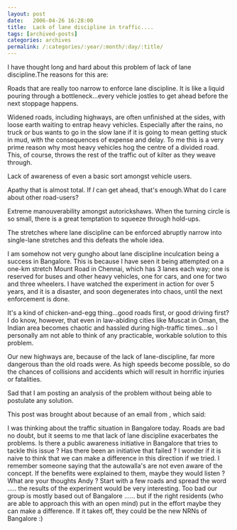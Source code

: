 ```yaml
---
layout: post
date:	2006-04-26 16:28:00
title:  Lack of lane discipline in traffic....
tags: [archived-posts]
categories: archives
permalink: /:categories/:year/:month/:day/:title/
---
```

I have thought long and hard about this problem of lack of lane discipline.The reasons for this are:

Roads that are really too narrow to enforce lane discipline. It is like a liquid pouring through a bottleneck...every vehicle jostles to get ahead before the next stoppage happens.

Widened roads, including highways, are often unfinished at the sides, with loose earth waiting to entrap heavy vehicles. Especially after the rains, no truck or bus wants to go in the slow lane if it is going to mean getting stuck in mud, with the consequences of expense and delay. To me this is a very prime reason why most heavy vehicles hog the centre of a divided road. This, of course, throws the rest of the traffic out of kilter as they weave through.

Lack of awareness of even a basic sort amongst vehicle users. 

Apathy that is almost total. If *I* can get ahead, that's enough.What do I care about other road-users?

Extreme manouverability amongst autorickshaws. When the turning circle is so small, there is a great temptation to squeeze through hold-ups.

The stretches where lane discipline can be enforced abruptly narrow into single-lane stretches and this defeats the whole idea.


I am somehow not very gungho about lane discipline inculcation being a success in Bangalore. This is because I have seen it being attempted on a one-km stretch Mount Road in Chennai, which has 3 lanes each  way; one is reserved for buses and other heavy vehicles, one for cars, and one for two and three wheelers. I have watched the experiment in action for over 5 years, and it is a disaster, and soon degenerates into chaos, until the next enforcement is done.

It's a kind of chicken-and-egg thing...good roads first, or good driving first? I do know, however, that even in law-abiding cities like Muscat in Oman, the Indian area becomes chaotic and hassled during high-traffic times...so I personally am not able to think of any practicable, workable solution to this problem. 

Our new highways are, because of the lack of lane-discipline, far more dangerous than the old roads were. As high speeds become possible, so do the chances of collisions and accidents which will result in horrific injuries or fatalities.

Sad that I am posting an analysis of the problem without being able to postulate any solution.

This post was brought about because of an email from <LJ user="varshax">, which said:

I was thinking about the traffic situation in Bangalore today. Roads are bad no doubt, but it seems to me that lack of lane discipline exacerbates the problems. Is there a public awareness initiative in Bangalore that tries to tackle this issue ? Has there been an initiative that failed ? I wonder if it is naive to think that we can make a difference in this direction if we tried. I remember someone saying that the autowalla's are not even aware of the concept. If the benefits were explained to them, maybe they would listen ? What are your thoughts Andy ? Start with a few roads and spread the word ..... the results of the experiment would be very interesting. Too bad our group is mostly based out of Bangalore ...... but if the right residents (who are able to approach this with an open mind) put in the effort maybe they can make a difference. If it takes off, they could be the new NRNs of Bangalore :)
